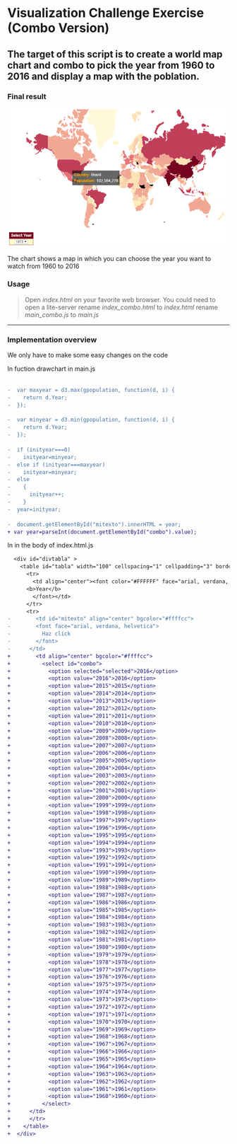 # Visualization Challenge Exercise (Combo Version)
## The target of this script is to create a world map chart and combo to pick the year from 1960 to 2016 and display a map with the poblation.

<!--- If you want to watch the result [click here](https://raulcrespodiaz.github.io/Visualization_Exercise3_combo/).
--->

### Final result

![Final chart](./pictures/Exercise3_final_result_combo.png "Final result")

The chart shows a map in which you can choose the year you want to watch from 1960 to 2016



### Usage

> Open _index.html_ on your favorite web browser.
> You could need to open a lite-server
> rename _index_combo.html_ to _index.html_
> rename _main_combo.js_ to _main.js_

---
### Implementation overview

We only have to make some easy changes on the code

In fuction drawchart in main.js

```diff

-  var maxyear = d3.max(gpopulation, function(d, i) {
-    return d.Year;
-  });

-  var minyear = d3.min(gpopulation, function(d, i) {
-    return d.Year;
-  });

-  if (inityear===0)
-    inityear=minyear;
-  else if (inityear===maxyear)
-    inityear=minyear;
-  else
-    {    
-      inityear++;
-    }
-  year=inityear;
    
-  document.getElementById("mitexto").innerHTML = year;
+ var year=parseInt(document.getElementById("combo").value);

```  

In in the body of index.html.js

```diff
  <div id="divtabla" >
    <table id="tabla" width="100" cellspacing="1" cellpadding="3" border="0" bgcolor="#760420"> 
      <tr> 
        <td align="center"><font color="#FFFFFF" face="arial, verdana, helvetica"> 
      <b>Year</b> 
        </font></td> 
      </tr> 
      <tr> 
-        <td id="mitexto" align="center" bgcolor="#ffffcc"> 
-        <font face="arial, verdana, helvetica"> 
-          Haz click
-        </font> 
-      </td> 
+        <td align="center" bgcolor="#ffffcc"> 
+          <select id="combo">
+            <option selected="selected">2016</option>
+            <option value="2016">2016</option>
+            <option value="2015">2015</option>
+            <option value="2014">2014</option>
+            <option value="2013">2013</option>
+            <option value="2012">2012</option>
+            <option value="2011">2011</option>
+            <option value="2010">2010</option>
+            <option value="2009">2009</option>
+            <option value="2008">2008</option>
+            <option value="2007">2007</option>
+            <option value="2006">2006</option>
+            <option value="2005">2005</option>
+            <option value="2004">2004</option>
+            <option value="2003">2003</option>
+            <option value="2002">2002</option>
+            <option value="2001">2001</option>
+            <option value="2000">2000</option>
+            <option value="1999">1999</option>
+            <option value="1998">1998</option>
+            <option value="1997">1997</option>
+            <option value="1996">1996</option>
+            <option value="1995">1995</option>
+            <option value="1994">1994</option>
+            <option value="1993">1993</option>
+            <option value="1992">1992</option>
+            <option value="1991">1991</option>
+            <option value="1990">1990</option>
+            <option value="1989">1989</option>
+            <option value="1988">1988</option>
+            <option value="1987">1987</option>
+            <option value="1986">1986</option>
+            <option value="1985">1985</option>
+            <option value="1984">1984</option>
+            <option value="1983">1983</option>
+            <option value="1982">1982</option>
+            <option value="1981">1981</option>
+            <option value="1980">1980</option>
+            <option value="1979">1979</option>
+            <option value="1978">1978</option>
+            <option value="1977">1977</option>
+            <option value="1976">1976</option>
+            <option value="1975">1975</option>
+            <option value="1974">1974</option>
+            <option value="1973">1973</option>
+            <option value="1972">1972</option>
+            <option value="1971">1971</option>
+            <option value="1970">1970</option>
+            <option value="1969">1969</option>
+            <option value="1968">1968</option>
+            <option value="1967">1967</option>
+            <option value="1966">1966</option>
+            <option value="1965">1965</option>
+            <option value="1964">1964</option>
+            <option value="1963">1963</option>
+            <option value="1962">1962</option>
+            <option value="1961">1961</option>
+            <option value="1960">1960</option>
+          </select> 
+      </td>
+      </tr> 
+    </table>
+  </div>

```
